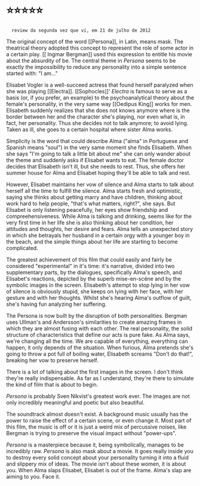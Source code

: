 # ⭐⭐⭐⭐⭐

	  review da segunda vez que vi, em 21 de julho de 2012	

The original concept of the word [[Persona]], in Latin, means mask. The theatrical theory adopted this concept to represent the role of some actor in a certain play. [[ Ingmar Bergman]] used this expression to entitle his movie about the absurdity of be. The central theme in <i>Persona</i> seems to be exactly the impossibility to reduce any personality into a simple sentence started with: "I am..."

Elisabet Vogler is a well-succeed actress that found herself paralyzed when she was playing [[Electra]]. [[Sophocles]]' <i>Electra</i> is famous to serve as a basis (or, if you prefer, an example) to the psychoanalytical theory about the female's personality, in the very same way [[Oedipus King]] works for men. Elisabeth suddenly realizes that she does not knows anymore where is the border between her and the character she's playing, nor even what is, in fact, her personality. Thus she decides not to talk anymore; to avoid lying. Taken as ill, she goes to a certain hospital where sister Alma works.

Simplicity is the word that could describe Alma ("alma" in Portuguese and Spanish means "soul") in the very same moment she finds Elisabeth. When she says "I'm going to talk a little bit about me" she can only wander about the theme and suddenly asks if Elisabet wants to eat. The female doctor decides that Elisabeth isn't ill, but she needs to rest. Thus, she offers her summer house for Alma and Elisabet hoping they'll be able to talk and rest.

However, Elisabet maintains her vow of silence and Alma starts to talk about herself all the time to fulfill the silence. Alma starts fresh and optimistic, saying she thinks about getting marry and have children, thinking about work hard to help people, "that's what matters, right?", she says. But Elisabet is only listening peacefully, her eyes show friendship and compreehensiveness. While Alma is talking and drinking, seems like for the very first time in her life she is also thinking about her condition, her attitudes and thoughts, her desire and fears. Alma tells an unexpected story in which she betrayals her husband in a certain orgy with a younger boy in the beach, and the simple things about her life are starting to become complicated.

The greatest achievement of this film that could easily and fairly be considered "experimental" in it's time: it's  narrative, divided into two supplementary parts, by the dialogues, specifically Alma's speech, and Elisabet's reactions, depicted by the superb mise-en-scéne and by the symbolic images in the screen. Elisabeth's attempt to stop lying in her vow of silence is obviously stupid, she keeps on lying with her face, with her gesture and with her thoughts. Whilst she's hearing Alma's outflow of guilt, she's having fun analyzing her suffering.

The Persona is now built by the disruption of both personalities. Bergman uses Ullman's and Andersson's similarities to create amazing frames in which they are almost fusing with each other. The real personality, the solid structure of characteristics that define our acts is pure fake. As Alma says, we're changing all the time. We are capable of everything, everything can happen, it only depends of the situation. When furious, Alma pretends she's going to throw a pot full of boiling water, Elisabeth screams "Don't do that!", breaking her vow to preserve herself.

There is a lot of talking about the first images in the screen. I don't think they're really indispensable. As far as I understand, they're there to simulate the kind of film that is about to begin.

<i>Persona</i> is probably Sven Nikvist's greatest work ever. The images are not only incredibly meaningful and poetic but also beautiful.

The soundtrack almost doesn't exist. A background music usually has the power to raise the effect of a certain scene, or even change it. Most part of this film, the music is off or it is just a weird mix of percussive noises, like Bergman is trying to preserve the visual impact without "power-ups". 

<i>Persona</i> is a masterpiece because it, being symbolically, manages to be incredibly raw. <i>Persona</i> is also mask about a movie. It goes really inside you to destroy every solid concept about your personality turning it into a fluid and slippery mix of ideas. The movie isn't about these women, it is about you. When Alma slaps Elisabet, Elisabet is out of the frame. Alma's slap are aiming to you. Face it.